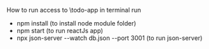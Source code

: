 How to run
access to \todo-app in terminal
run
- npm install (to install node module folder)
- npm start (to run reactJs app)
- npx json-server --watch db.json --port 3001 (to run json-server)